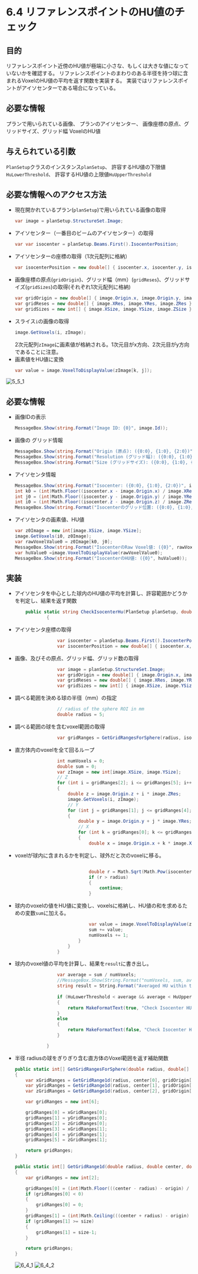 # 6.4 リファレンスポイントのHU値のチェック

## 目的
リファレンスポイント近傍のHU値が極端に小さな、もしくは大きな値になっていないかを確認する。
リファレンスポイントのまわりのある半径を持つ球に含まれるVoxelのHU値の平均を返す関数を実装する。
実装ではリファレンスポイントがアイソセンターである場合になっている。

## 必要な情報
プランで用いられている画像、
プランのアイソセンター、
画像座標の原点、グリッドサイズ、グリッド幅
VoxelのHU値

## 与えられている引数

`PlanSetup`クラスのインスタンス`planSetup`、
許容するHU値の下限値`HuLowerThreshold`、
許容するHU値の上限値`HuUpperThreshold`

## 必要な情報へのアクセス方法
- 現在開かれているプラン(`planSetup`)で用いられている画像の取得
  ```csharp
  var image = planSetup.StructureSet.Image;
  ```
- アイソセンター（一番目のビームのアイソセンター）の取得
  ```csharp
  var var isocenter = planSetup.Beams.First().IsocenterPosition;
  ```
- アイソセンターの座標の取得（1次元配列に格納）
  ```csharp
  var isocenterPosition = new double[] { isocenter.x, isocenter.y, isocenter.z };
  ```
- 画像座標の原点(`gridOrigin`)、グリッド幅（mm）(`gridReses`)、グリッドサイズ(`gridSizes`)の取得(それぞれ1次元配列に格納)
  ```csharp
  var gridOrigin = new double[] { image.Origin.x, image.Origin.y, image.Origin.z };
  var gridReses = new double[] { image.XRes, image.YRes, image.ZRes };
  var gridSizes = new int[] { image.XSize, image.YSize, image.ZSize };
  ```
- スライス`i`の画像の取得
  ```csharp
  image.GetVoxels(i, zImage);
  ```
  2次元配列`zImage`に画素値が格納される。1次元目がx方向、2次元目がy方向であることに注意。
- 画素値をHU値に変換
  ```csharp
  var value = image.VoxelToDisplayValue(zImage[k, j]);
  ```

![5_5_1](../img/5_5_1.png)

## 必要な情報
- 画像IDの表示
    ```csharp
    MessageBox.Show(string.Format("Image ID: {0}", image.Id));
    ```
- 画像の グリッド情報
    ```csharp
    MessageBox.Show(string.Format("Origin (原点): ({0:0}, {1:0}, {2:0})", image.Origin.x, image.Origin.y, image.Origin.z));
    MessageBox.Show(string.Format("Resolution (グリッド幅): ({0:0}, {1:0}, {2:0})", image.XRes, image.YRes, image.ZRes));
    MessageBox.Show(string.Format("Size (グリッドサイズ): ({0:0}, {1:0}, {2:0})", image.XSize, image.YSize, image.ZSize));
    ```
- アイソセンタ情報
    ```csharp
    MessageBox.Show(string.Format("Isocenter: ({0:0}, {1:0}, {2:0})", isocenter.x, isocenter.y, isocenter.z));
    int k0 = (int)Math.Floor((isocenter.x - image.Origin.x) / image.XRes);
    int j0 = (int)Math.Floor((isocenter.y - image.Origin.y) / image.YRes);
    int i0 = (int)Math.Floor((isocenter.z - image.Origin.z) / image.ZRes);
    MessageBox.Show(string.Format("Isocenterのグリッド位置: ({0:0}, {1:0}, {2:0}", k0, j0, i0));
    ```
-  アイソセンタの画素値、HU値
    ```csharp
    var z0Image = new int[image.XSize, image.YSize];
    image.GetVoxels(i0, z0Image);
    var rawVoxelValue0 = z0Image[k0, j0];
    MessageBox.Show(string.Format("IsocenterのRaw Voxel値: ({0}", rawVoxelValue0));
    var huValue0 =image.VoxelToDisplayValue(rawVoxelValue0);
    MessageBox.Show(string.Format("IsocenterのHU値: ({0}", huValue0));
    ```

## 実装
- アイソセンタを中心とした球内のHU値の平均を計算し、許容範囲かどうかを判定し、結果を返す関数

  ```csharp
      public static string CheckIsocenterHu(PlanSetup planSetup, double HuLowerThreshold, double HuUpperThreshold)
              {
  ```
- アイソセンタ座標の取得
  ```csharp
                  var isocenter = planSetup.Beams.First().IsocenterPosition;
                  var isocenterPosition = new double[] { isocenter.x, isocenter.y, isocenter.z };
  ```
- 画像、及びその原点、グリッド幅、グリッド数の取得
  ```csharp
                  var image = planSetup.StructureSet.Image;
                  var gridOrigin = new double[] { image.Origin.x, image.Origin.y, image.Origin.z };
                  var gridReses = new double[] { image.XRes, image.YRes, image.ZRes };
                  var gridSizes = new int[] { image.XSize, image.YSize, image.ZSize };
  ```
- 調べる範囲を決める球の半径（mm）の指定
  ```csharp
                  // radius of the sphere ROI in mm
                  double radius = 5;
  ```
- 調べる範囲の球を含むvoxel範囲の取得
  ```csharp
                  var gridRanges = GetGridRangesForSphere(radius, isocenterPosition, gridOrigin, gridReses, gridSizes);
  ```
- 直方体内のvoxelを全て回るループ
  ```csharp
                  int numVoxels = 0;
                  double sum = 0;
                  var zImage = new int[image.XSize, image.YSize];
                  // Z
                  for (int i = gridRanges[2]; i <= gridRanges[5]; i++)
                  {
                      double z = image.Origin.z + i * image.ZRes;
                      image.GetVoxels(i, zImage);
                      // Y
                      for (int j = gridRanges[1]; j <= gridRanges[4]; j++)
                      {
                          double y = image.Origin.y + j * image.YRes;
                          // X
                          for (int k = gridRanges[0]; k <= gridRanges[3]; k++)
                          {
                              double x = image.Origin.x + k * image.XRes;
  ```
- voxelが球内に含まれるかを判定し、球外だと次のvoxelに移る。
    ```csharp

                                double r = Math.Sqrt(Math.Pow(isocenterPosition[0] - x, 2) + Math.Pow(isocenterPosition[1] - y, 2) + Math.Pow(isocenterPosition[2] - z, 2));
                                if (r > radius)
                                {
                                    continue;
                                }
    ```
- 球内のvoxelの値をHU値に変換し、voxelsに格納し、HU値の和を求めるための変数`sum`に加える。
  ```csharp
                              var value = image.VoxelToDisplayValue(zImage[k, j]);
                              sum += value;
                              numVoxels += 1;
                          }
                      }
                  }
  ```
- 球内のvoxel値の平均を計算し、結果を`result`に書き出し。
  ```csharp
                  var average = sum / numVoxels;
                  //MessageBox.Show(String.Format("numVoxels, sum, average: {0}, {1}, {2:0.0}", numVoxels, sum, average));
                  string result = String.Format("Averaged HU within the {0} mm sphere at Isocenter: {1:0.0}", radius, average);
                  
                  if (HuLowerThreshold < average && average < HuUpperThreshold)
                  {
                      return MakeFormatText(true, "Check Isocenter HU", "");
                  }
                  else
                  {
                      return MakeFormatText(false, "Check Isocenter HU", result);
                  }

              }
  ```
- 半径 radiusの球をぎりぎり含む直方体のVoxel範囲を返す補助関数
    ```csharp
    public static int[] GetGridRangesForSphere(double radius, double[] center, double[] gridOrigin, double[] gridReses, int[] gridSizes)
    {
        var xGridRanges = GetGridRange1d(radius, center[0], gridOrigin[0], gridReses[0], gridSizes[0]);
        var yGridRanges = GetGridRange1d(radius, center[1], gridOrigin[1], gridReses[1], gridSizes[1]);
        var zGridRanges = GetGridRange1d(radius, center[2], gridOrigin[2], gridReses[2], gridSizes[2]);

        var gridRanges = new int[6];

        gridRanges[0] = xGridRanges[0];
        gridRanges[1] = yGridRanges[0];
        gridRanges[2] = zGridRanges[0];
        gridRanges[3] = xGridRanges[1];
        gridRanges[4] = yGridRanges[1];
        gridRanges[5] = zGridRanges[1];

        return gridRanges;
    }

    public static int[] GetGridRange1d(double radius, double center, double origin, double res, int size)
    {
        var gridRanges = new int[2];

        gridRanges[0] = (int)Math.Floor(((center - radius) - origin) / res);
        if (gridRanges[0] < 0)
        {
            gridRanges[0] = 0;
        }
        gridRanges[1] = (int)Math.Ceiling(((center + radius) - origin) / res);
        if (gridRanges[1] >= size)
        {
            gridRanges[1] = size-1;
        }

        return gridRanges;
    }
    ```
    ![6_4_1](../img/6_4_1.png)
    ![6_4_2](../img/6_4_2.png)
